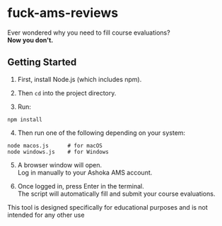 # fuck-ams-reviews

Ever wondered why you need to fill course evaluations?  
**Now you don't.**

## Getting Started

1. First, install Node.js (which includes npm).

2. Then `cd` into the project directory.

3. Run:

```
npm install
```

4. Then run one of the following depending on your system:

```
node macos.js      # for macOS
node windows.js    # for Windows
```

5. A browser window will open.  
   Log in manually to your Ashoka AMS account.

6. Once logged in, press Enter in the terminal.  
   The script will automatically fill and submit your course evaluations.

This tool is designed specifically for educational purposes and is not intended for any other use
